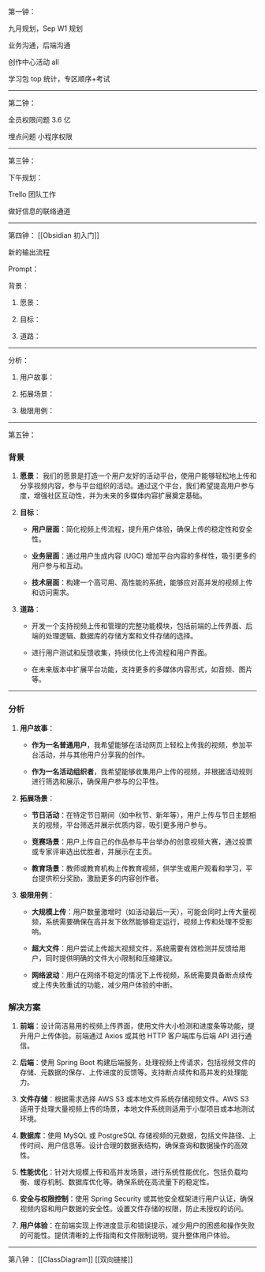 第一钟：

九月规划，Sep W1 规划

业务沟通，后端沟通

创作中心活动 all

学习包 top 统计，专区顺序+考试

---

第二钟：

全员权限问题 3.6 亿

埋点问题 小程序权限

---

第三钟：

下午规划：

Trello 团队工作

做好信息的联络通道

---

第四钟：
[[Obsidian 初入门]]

新的输出流程

Prompt：

背景：

1. 愿景：
    
2. 目标：
    
3. 道路：
    
---

分析：

1. 用户故事：
    
2. 拓展场景：
    
3. 极限用例：
    

---
第五钟：
### 背景

1. **愿景**： 我们的愿景是打造一个用户友好的活动平台，使用户能够轻松地上传和分享视频内容，参与平台组织的活动。通过这个平台，我们希望提高用户参与度，增强社区互动性，并为未来的多媒体内容扩展奠定基础。
    
2. **目标**：
    
    - **用户层面**：简化视频上传流程，提升用户体验，确保上传的稳定性和安全性。
        
    - **业务层面**：通过用户生成内容 (UGC) 增加平台内容的多样性，吸引更多的用户参与和互动。
        
    - **技术层面**：构建一个高可用、高性能的系统，能够应对高并发的视频上传和访问需求。
        
3. **道路**：
    
    - 开发一个支持视频上传和管理的完整功能模块，包括前端的上传界面、后端的处理逻辑、数据库的存储方案和文件存储的选择。
        
    - 进行用户测试和反馈收集，持续优化上传流程和用户界面。
        
    - 在未来版本中扩展平台功能，支持更多的多媒体内容形式，如音频、图片等。
---

### 分析

1. **用户故事**：
    
    - **作为一名普通用户**，我希望能够在活动网页上轻松上传我的视频，参加平台活动，并与其他用户分享我的创作。
        
    - **作为一名活动组织者**，我希望能够收集用户上传的视频，并根据活动规则进行筛选和展示，确保用户参与的公平性。
        
2. **拓展场景**：
    
    - **节日活动**：在特定节日期间（如中秋节、新年等），用户上传与节日主题相关的视频，平台筛选并展示优质内容，吸引更多用户参与。
        
    - **竞赛场景**：用户上传自己的作品参与平台举办的创意视频大赛，通过投票或专家评审选出优胜者，并展示在主页。
        
    - **教育场景**：教师或教育机构上传教育视频，供学生或用户观看和学习，平台提供积分奖励，激励更多的内容创作者。
        
3. **极限用例**：
    
    - **大规模上传**：用户数量激增时（如活动最后一天），可能会同时上传大量视频，系统需要确保在高并发下依然能够稳定运行，视频上传和处理不受影响。
        
    - **超大文件**：用户尝试上传超大视频文件，系统需要有效检测并反馈给用户，同时提供明确的文件大小限制和压缩建议。
        
    - **网络波动**：用户在网络不稳定的情况下上传视频，系统需要具备断点续传或上传失败重试的功能，减少用户体验的中断。


### 解决方案

1. **前端**：设计简洁易用的视频上传界面，使用文件大小检测和进度条等功能，提升用户上传体验。前端通过 Axios 或其他 HTTP 客户端库与后端 API 进行通信。
    
2. **后端**：使用 Spring Boot 构建后端服务，处理视频上传请求，包括视频文件的存储、元数据的保存、上传进度的反馈等。支持断点续传和高并发的处理能力。
    
3. **文件存储**：根据需求选择 AWS S3 或本地文件系统存储视频文件。AWS S3 适用于处理大量视频上传的场景，本地文件系统则适用于小型项目或本地测试环境。
    
4. **数据库**：使用 MySQL 或 PostgreSQL 存储视频的元数据，包括文件路径、上传时间、用户信息等。设计合理的数据表结构，确保查询和数据操作的高效性。
    
5. **性能优化**：针对大规模上传和高并发场景，进行系统性能优化，包括负载均衡、缓存机制、数据库优化等。确保系统在高流量下的稳定性。
    
6. **安全与权限控制**：使用 Spring Security 或其他安全框架进行用户认证，确保视频内容和用户数据的安全性。设置文件存储的权限，防止未授权的访问。
    
7. **用户体验**：在前端实现上传进度显示和错误提示，减少用户的困惑和操作失败的可能性。提供清晰的上传指南和文件限制说明，提升整体用户体验。
---
第八钟：
[[ClassDiagram]]
[[双向链接]]